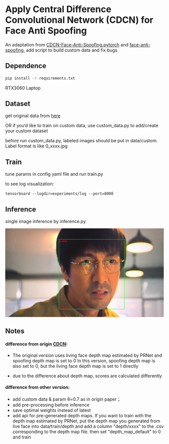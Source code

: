 # Apply Central Difference Convolutional Network (CDCN) for Face Anti Spoofing

An adaptation from [CDCN-Face-Anti-Spoofing.pytorch](https://github.com/voqtuyen/CDCN-Face-Anti-Spoofing.pytorch) and [face-anti-spoofing](https://github.com/laoshiwei/face-anti-spoofing), add script to build custom data and fix bugs

## Dependence

```bash
pip install -r requirements.txt
```

RTX3060 Laptop

## Dataset

get original data from [here](https://github.com/voqtuyen/CDCN-Face-Anti-Spoofing.pytorch/tree/master/data/nuaa) 

OR if you‘d like to train on custom data, use custom_data.py to add/create your custom dataset

before run custom_data.py, labeled images should be put in data/custom. Label format is like 0_xxxx.jpg

## Train

tune params in config yaml file and run train.py

to see log visualization: 

```
tensorboard --logdir=experiments/log --port=8008
```

## Inference

single image inference by inference.py

![mtcnn face](https://github.com/lrioxh/CDCN.pytorch/blob/main/data/inference/mtcnn%20face.png)

## Notes

#### difference from origin [CDCN](https://github.com/ZitongYu/CDCN): 

- The original version uses living face depth map estimated by PRNet and spoofing depth map is set to 0
  In this version, spoofing depth map is also set to 0, but the living face depth map is set to 1 directly

- due to the difference about depth map, scores are calculated differently

#### difference from other version: 

- add custom data & param θ=0.7 as in origin paper；
- add pre-processing before inference
- save optimal weights instead of latest
- add api for pre-generated depth maps. If you want to train with the depth map estimated by PRNet, put the depth map you generated from live face into data/train/depth and add a column "depth/xxxx" to the .csv corresponding to the depth map file. then set "depth_map_default" to 0 and train

